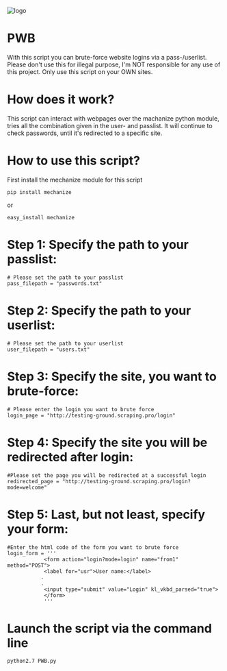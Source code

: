 ![logo](https://user-images.githubusercontent.com/31503773/54771702-15287b00-4c06-11e9-966b-cf4073f3c27b.png)
# PWB
With this script you can brute-force website logins via a pass-/userlist. Please don't use this for illegal purpose, I'm NOT responsible for any use of this project. Only use this script on your OWN sites.

# How does it work?
This script can interact with webpages over the machanize python module, tries all the combination given in the user- and passlist. It will continue to check passwords, until it's redirected to a specific site.

# How to use this script?
First install the mechanize module for this script
```
pip install mechanize
```
or
```
easy_install mechanize
```
# Step 1: Specify the path to your passlist:
```
# Please set the path to your passlist
pass_filepath = "passwords.txt"
```
# Step 2: Specify the path to your userlist:
```
# Please set the path to your userlist
user_filepath = "users.txt"
```
# Step 3: Specify the site, you want to brute-force:
```
# Please enter the login you want to brute force
login_page = "http://testing-ground.scraping.pro/login"
```
# Step 4: Specify the site you will be redirected after login:
```
#Please set the page you will be redirected at a successful login
redirected_page = "http://testing-ground.scraping.pro/login?mode=welcome"
```
# Step 5: Last, but not least, specify your form:
```
#Enter the html code of the form you want to brute force
login_form = '''
			<form action="login?mode=login" name="from1" method="POST">
        	<label for="usr">User name:</label>
           .
           .
        	<input type="submit" value="Login" kl_vkbd_parsed="true">
    		</form>
			'''
```
# Launch the script via the command line
```
python2.7 PWB.py
```
